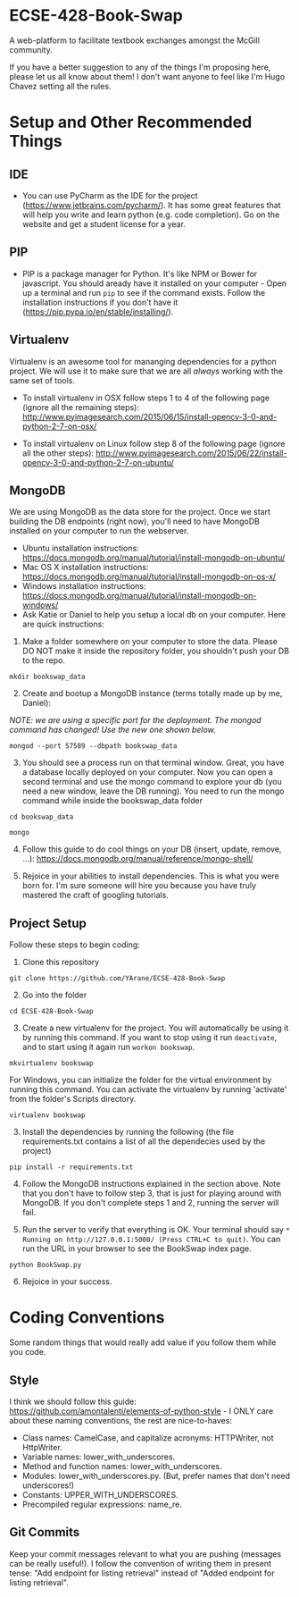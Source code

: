 # ECSE-428-Book-Swap

A web-platform to facilitate textbook exchanges amongst the McGill community. 

If you have a better suggestion to any of the things I'm proposing here, please let us all know about them! I don't want anyone to feel like I'm Hugo Chavez setting all the rules.

# Setup and Other Recommended Things

## IDE ##

- You can use PyCharm as the IDE for the project (https://www.jetbrains.com/pycharm/). It has some great features that will help you write and learn python (e.g. code completion). Go on the website and get a student license for a year.

## PIP ##

- PIP is a package manager for Python. It's like NPM or Bower for javascript. You should aready have it installed on your computer - Open up a terminal and run `pip` to see if the command exists. Follow the installation instructions if you don't have it (https://pip.pypa.io/en/stable/installing/).

## Virtualenv ##

Virtualenv is an awesome tool for mananging dependencies for a python project. We will use it to make sure that we are all *always* working with the same set of tools. 

- To install virtualenv in OSX follow steps 1 to 4 of the following page (ignore all the remaining steps): http://www.pyimagesearch.com/2015/06/15/install-opencv-3-0-and-python-2-7-on-osx/

- To install virtualenv on Linux follow step 8 of the following page (ignore all the other steps): http://www.pyimagesearch.com/2015/06/22/install-opencv-3-0-and-python-2-7-on-ubuntu/

## MongoDB ##

We are using MongoDB as the data store for the project. Once we start building the DB endpoints (right now), you'll need to have MongoDB installed on your computer to run the webserver. 

- Ubuntu installation instructions: https://docs.mongodb.org/manual/tutorial/install-mongodb-on-ubuntu/
- Mac OS X installation instructions: https://docs.mongodb.org/manual/tutorial/install-mongodb-on-os-x/
- Windows installation instructions: https://docs.mongodb.org/manual/tutorial/install-mongodb-on-windows/
- Ask Katie or Daniel to help you setup a local db on your computer. Here are quick instructions:

1. Make a folder somewhere on your computer to store the data. Please DO NOT make it inside the repository folder, you shouldn't push your DB to the repo.

  `mkdir bookswap_data`
  
2. Create and bootup a MongoDB instance (terms totally made up by me, Daniel):

*NOTE: we are using a specific port for the deployment. The mongod command has changed! Use the new one shown below.*

  `mongod --port 57589 --dbpath bookswap_data`
  
3. You should see a process run on that terminal window. Great, you have a database locally deployed on your computer. Now you can open a second terminal and use the mongo command to explore your db (you need a new window, leave the DB running). You need to run the mongo command while inside the bookswap_data folder
  
  `cd bookswap_data`

  `mongo`
  
4. Follow this guide to do cool things on your DB (insert, update, remove, ...): https://docs.mongodb.org/manual/reference/mongo-shell/

5. Rejoice in your abilities to install dependencies. This is what you were born for. I'm sure someone will hire you because you have truly mastered the craft of googling tutorials.

## Project Setup ##

Follow these steps to begin coding:

1. Clone this repository 

  `git clone https://github.com/YArane/ECSE-428-Book-Swap`

2. Go into the folder

  `cd ECSE-428-Book-Swap`

3. Create a new virtualenv for the project. You will automatically be using it by running this command. If you want to stop using it run `deactivate`, and to start using it again run `workon bookswap`.

  `mkvirtualenv bookswap`

  For Windows, you can initialize the folder for the virtual environment by running this command. You can activate the virtualenv by running 'activate' from the folder's Scripts directory.

  `virtualenv bookswap`

3. Install the dependencies by running the following (the file requirements.txt contains a list of all the dependecies used by the project)
  
  `pip install -r requirements.txt`

4. Follow the MongoDB instructions explained in the section above. Note that you don't have to follow step 3, that is just for playing around with MongoDB. If you don't complete steps 1 and 2, running the server will fail.

5. Run the server to verify that everything is OK. Your terminal should say `* Running on http://127.0.0.1:5000/ (Press CTRL+C to quit)`. You can run the URL in your browser to see the BookSwap index page.

  `python BookSwap.py`
  
6. Rejoice in your success.

# Coding Conventions #

Some random things that would really add value if you follow them while you code.

## Style ##

I think we should follow this guide: https://github.com/amontalenti/elements-of-python-style - I ONLY care about these naming conventions, the rest are nice-to-haves:

- Class names: CamelCase, and capitalize acronyms: HTTPWriter, not HttpWriter.
- Variable names: lower_with_underscores.
- Method and function names: lower_with_underscores.
- Modules: lower_with_underscores.py. (But, prefer names that don't need underscores!)
- Constants: UPPER_WITH_UNDERSCORES.
- Precompiled regular expressions: name_re.

## Git Commits ##

Keep your commit messages relevant to what you are pushing (messages can be really useful!). I follow the convention of writing them in present tense: "Add endpoint for listing retrieval" instead of "Added endpoint for listing retrieval".
